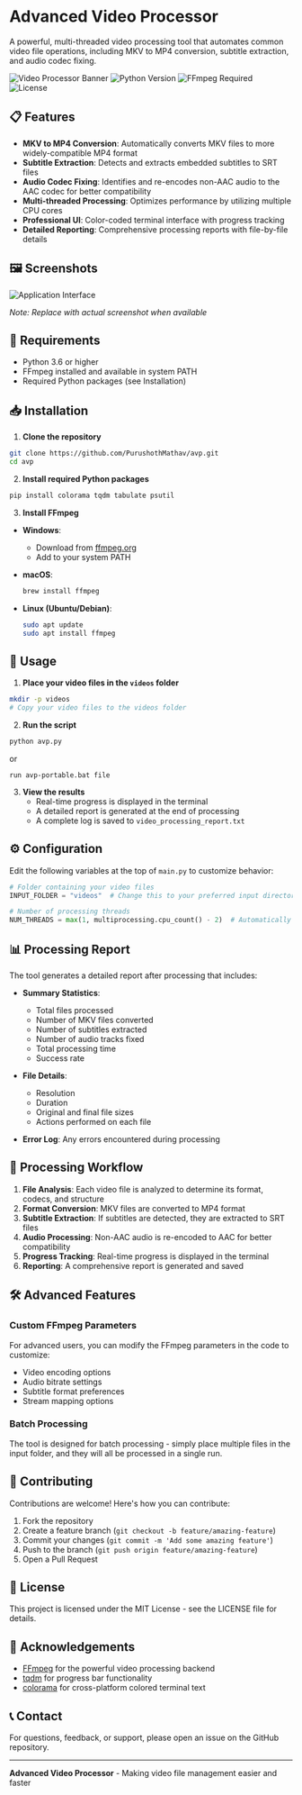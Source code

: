 # Advanced Video Processor

A powerful, multi-threaded video processing tool that automates common video file operations, including MKV to MP4 conversion, subtitle extraction, and audio codec fixing.

![Video Processor Banner](https://img.shields.io/badge/Advanced-Video%20Processor-blue)
![Python Version](https://img.shields.io/badge/Python-3.6%2B-brightgreen)
![FFmpeg Required](https://img.shields.io/badge/Requires-FFmpeg-red)
![License](https://img.shields.io/badge/License-MIT-green)

## 📋 Features

- **MKV to MP4 Conversion**: Automatically converts MKV files to more widely-compatible MP4 format
- **Subtitle Extraction**: Detects and extracts embedded subtitles to SRT files
- **Audio Codec Fixing**: Identifies and re-encodes non-AAC audio to the AAC codec for better compatibility
- **Multi-threaded Processing**: Optimizes performance by utilizing multiple CPU cores
- **Professional UI**: Color-coded terminal interface with progress tracking
- **Detailed Reporting**: Comprehensive processing reports with file-by-file details

## 🖼️ Screenshots

![Application Interface](https://via.placeholder.com/800x450.png?text=Advanced+Video+Processor+Interface)

*Note: Replace with actual screenshot when available*

## 🔧 Requirements

- Python 3.6 or higher
- FFmpeg installed and available in system PATH
- Required Python packages (see Installation)

## 📥 Installation

1. **Clone the repository**

```bash
git clone https://github.com/PurushothMathav/avp.git
cd avp
```

2. **Install required Python packages**

```bash
pip install colorama tqdm tabulate psutil
```

3. **Install FFmpeg**

- **Windows**:
  - Download from [ffmpeg.org](https://ffmpeg.org/download.html)
  - Add to your system PATH

- **macOS**:
  ```bash
  brew install ffmpeg
  ```

- **Linux (Ubuntu/Debian)**:
  ```bash
  sudo apt update
  sudo apt install ffmpeg
  ```

## 🚀 Usage

1. **Place your video files in the `videos` folder**

```bash
mkdir -p videos
# Copy your video files to the videos folder
```

2. **Run the script**

```bash
python avp.py
```
or

```
run avp-portable.bat file
```

3. **View the results**
   - Real-time progress is displayed in the terminal
   - A detailed report is generated at the end of processing
   - A complete log is saved to `video_processing_report.txt`

## ⚙️ Configuration

Edit the following variables at the top of `main.py` to customize behavior:

```python
# Folder containing your video files
INPUT_FOLDER = "videos"  # Change this to your preferred input directory

# Number of processing threads
NUM_THREADS = max(1, multiprocessing.cpu_count() - 2)  # Automatically set based on CPU
```

## 📊 Processing Report

The tool generates a detailed report after processing that includes:

- **Summary Statistics**:
  - Total files processed
  - Number of MKV files converted
  - Number of subtitles extracted
  - Number of audio tracks fixed
  - Total processing time
  - Success rate

- **File Details**:
  - Resolution
  - Duration
  - Original and final file sizes
  - Actions performed on each file

- **Error Log**: Any errors encountered during processing

## 🔄 Processing Workflow

1. **File Analysis**: Each video file is analyzed to determine its format, codecs, and structure
2. **Format Conversion**: MKV files are converted to MP4 format
3. **Subtitle Extraction**: If subtitles are detected, they are extracted to SRT files
4. **Audio Processing**: Non-AAC audio is re-encoded to AAC for better compatibility
5. **Progress Tracking**: Real-time progress is displayed in the terminal
6. **Reporting**: A comprehensive report is generated and saved

## 🛠️ Advanced Features

### Custom FFmpeg Parameters

For advanced users, you can modify the FFmpeg parameters in the code to customize:

- Video encoding options
- Audio bitrate settings
- Subtitle format preferences
- Stream mapping options

### Batch Processing

The tool is designed for batch processing - simply place multiple files in the input folder, and they will all be processed in a single run.

## 🤝 Contributing

Contributions are welcome! Here's how you can contribute:

1. Fork the repository
2. Create a feature branch (`git checkout -b feature/amazing-feature`)
3. Commit your changes (`git commit -m 'Add some amazing feature'`)
4. Push to the branch (`git push origin feature/amazing-feature`)
5. Open a Pull Request

## 📄 License

This project is licensed under the MIT License - see the LICENSE file for details.

## 🙏 Acknowledgements

- [FFmpeg](https://ffmpeg.org/) for the powerful video processing backend
- [tqdm](https://github.com/tqdm/tqdm) for progress bar functionality
- [colorama](https://github.com/tartley/colorama) for cross-platform colored terminal text

## 📞 Contact

For questions, feedback, or support, please open an issue on the GitHub repository.

---

**Advanced Video Processor** - Making video file management easier and faster

